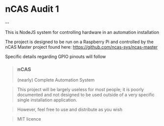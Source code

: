 # nCAS Audit 1
--

This is NodeJS system for controlling hardware in an automation installation

The project is designed to be run on a Raspberry Pi and controlled by the nCAS Master project found here: https://github.com/ncas-sys/ncas-master

Specific details regarding GPIO pinouts will follow

>### nCAS 
>(nearly) Complete Automation System

> This project will be largely useless for most people; it is poorly documented and not designed to be used outside of a very specific single installation application.

>However, feel free to use and distribute as you wish

> MIT licence